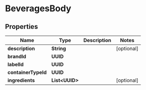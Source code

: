 

# BeveragesBody

## Properties

Name | Type | Description | Notes
------------ | ------------- | ------------- | -------------
**description** | **String** |  |  [optional]
**brandId** | **UUID** |  | 
**labelId** | **UUID** |  | 
**containerTypeId** | **UUID** |  | 
**ingredients** | **List&lt;UUID&gt;** |  |  [optional]



